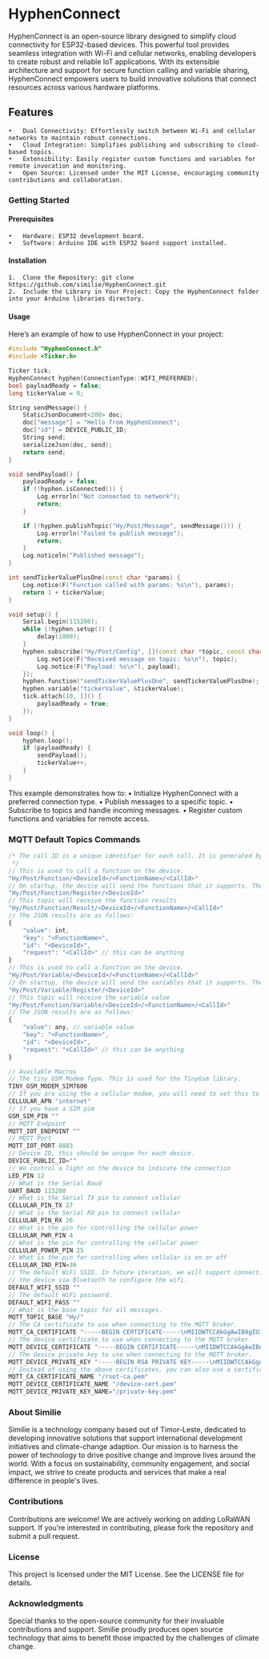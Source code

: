 # HyphenConnect

HyphenConnect is an open-source library designed to simplify cloud connectivity for ESP32-based devices. This powerful tool provides seamless integration with Wi-Fi and cellular networks, enabling developers to create robust and reliable IoT applications. With its extensible architecture and support for secure function calling and variable sharing, HyphenConnect empowers users to build innovative solutions that connect resources across various hardware platforms.

## Features

    •	Dual Connectivity: Effortlessly switch between Wi-Fi and cellular networks to maintain robust connections.
    •	Cloud Integration: Simplifies publishing and subscribing to cloud-based topics.
    •	Extensibility: Easily register custom functions and variables for remote invocation and monitoring.
    •	Open Source: Licensed under the MIT License, encouraging community contributions and collaboration.

### Getting Started

#### Prerequisites

    •	Hardware: ESP32 development board.
    •	Software: Arduino IDE with ESP32 board support installed.

#### Installation

    1.	Clone the Repository: git clone https://github.com/similie/HyphenConnect.git
    2.	Include the Library in Your Project: Copy the HyphenConnect folder into your Arduino libraries directory.

#### Usage

Here’s an example of how to use HyphenConnect in your project:

```cpp
#include "HyphenConnect.h"
#include <Ticker.h>

Ticker tick;
HyphenConnect hyphen(ConnectionType::WIFI_PREFERRED);
bool payloadReady = false;
long tickerValue = 0;

String sendMessage() {
    StaticJsonDocument<200> doc;
    doc["message"] = "Hello from HyphenConnect";
    doc["id"] = DEVICE_PUBLIC_ID;
    String send;
    serializeJson(doc, send);
    return send;
}

void sendPayload() {
    payloadReady = false;
    if (!hyphen.isConnected()) {
        Log.errorln("Not connected to network");
        return;
    }

    if (!hyphen.publishTopic("Hy/Post/Message", sendMessage())) {
        Log.errorln("Failed to publish message");
        return;
    }
    Log.noticeln("Published message");
}

int sendTickerValuePlusOne(const char *params) {
    Log.notice(F("Function called with params: %s\n"), params);
    return 1 + tickerValue;
}

void setup() {
    Serial.begin(115200);
    while (!hyphen.setup()) {
        delay(1000);
    }
    hyphen.subscribe("Hy/Post/Config", [](const char *topic, const char *payload) {
        Log.notice(F("Received message on topic: %s\n"), topic);
        Log.notice(F("Payload: %s\n"), payload);
    });
    hyphen.function("sendTickerValuePlusOne", sendTickerValuePlusOne);
    hyphen.variable("tickerValue", &tickerValue);
    tick.attach(10, []() {
        payloadReady = true;
    });
}

void loop() {
    hyphen.loop();
    if (payloadReady) {
        sendPayload();
        tickerValue++;
    }
}
```

This example demonstrates how to:
• Initialize HyphenConnect with a preferred connection type.
• Publish messages to a specific topic.
• Subscribe to topics and handle incoming messages.
• Register custom functions and variables for remote access.

### MQTT Default Topics Commands

```javascript
/* The call ID is a unique identifier for each call. It is generated by HyphenConnect and sent to the device. It should be generated by the calling application and sent to the request.
 */
// This is used to call a function on the device.
"Hy/Post/Function/<DeviceId>/<FunctionName>/<CallId>"
// On startup, the device will send the functions that it supports. These can be stored on by your application. Note the devices sends these one at a time
"Hy/Post/Function/Register/<DeviceId>"
// This topic will receive the function results
"Hy/Post/Function/Result/<DeviceId>/<FunctionName>/<CallId>"
// The JSON results are as follows:
{
    "value": int,
    "key": "<FunctionName>",
    "id": "<DeviceId>",
    "request": "<CallId>" // this can be anything
}
// This is used to call a function on the device.
"Hy/Post/Variable/<DeviceId>/<FunctionName>/<CallId>"
// On startup, the device will send the variables that it supports. These can be stored on by your application. Note the devices sends these one at a time
"Hy/Post/Variable/Register/<DeviceId>"
// This topic will receive the variable value
"Hy/Post/Function/Variable/<DeviceId>/<FunctionName>/<CallId>"
// The JSON results are as follows:
{
    "value": any, // variable value
    "key": "<FunctionName>",
    "id": "<DeviceId>",
    "request": "<CallId>" // this can be anything
}
```

```cpp
// Available Macros
// The tiny GSM Modem Type. This is used for the TinyGsm library.
TINY_GSM_MODEM_SIM7600
// If you are using the a cellular modem, you will need to set this to the APN of your cellular network
CELLULAR_APN "internet"
// If you have a SIM pim
GSM_SIM_PIN ""
// MQTT Endpoint
MQTT_IOT_ENDPOINT ""
// MQTT Port
MQTT_IOT_PORT 8883
// Device ID, this should be unique for each device.
DEVICE_PUBLIC_ID=""
// We control a light on the device to indicate the connection
LED_PIN 12
// What is the Serial Baud
UART_BAUD 115200
// What is the Serial TX pin to connect cellular
CELLULAR_PIN_TX 27
// What is the Serial RX pin to connect cellular
CELLULAR_PIN_RX 26
// What is the pin for controlling the cellular power
CELLULAR_PWR_PIN 4
// What is the pin for controlling the cellular power
CELLULAR_POWER_PIN 25
// What is the pin for controlling when cellular is on or off
CELLULAR_IND_PIN=36
// The default WiFi SSID. In future iteration, we will support connecting to
// the device via Bluetooth to configure the wifi.
DEFAULT_WIFI_SSID ""
// The default WiFi password.
DEFAULT_WIFI_PASS ""
// What is the base topic for all messages.
MQTT_TOPIC_BASE "Hy/"
// The CA certificate to use when connecting to the MQTT broker.
MQTT_CA_CERTIFICATE "-----BEGIN CERTIFICATE-----\nMIIDWTCCAkGgAwIBAgIUI7z\n-----END CERTIFICATE-----\n"
// The device certificate to use when connecting to the MQTT broker.
MQTT_DEVICE_CERTIFICATE "-----BEGIN CERTIFICATE-----\nMIIDWTCCAkGgAwIBAgIUI7z\n-----END CERTIFICATE-----\n"
// The device private key to use when connecting to the MQTT broker.
MQTT_DEVICE_PRIVATE_KEY "-----BEGIN RSA PRIVATE KEY-----\nMIIDWTCCAkGgAwIBAgIUI7z\n-----END  RSA PRIVATE KEY-----\n"
// Instead of using the above certificates, you can also use a certificate and private key file. In Platform IO these files exist in the `data` folder.
MQTT_CA_CERTIFICATE_NAME "/root-ca.pem"
MQTT_DEVICE_CERTIFICATE_NAME "/device-cert.pem"
MQTT_DEVICE_PRIVATE_KEY_NAME="/private-key.pem"

```

### About Similie

Similie is a technology company based out of Timor-Leste, dedicated to developing innovative solutions that support international development initiatives and climate-change adaption. Our mission is to harness the power of technology to drive positive change and improve lives around the world. With a focus on sustainability, community engagement, and social impact, we strive to create products and services that make a real difference in people's lives.

### Contributions

Contributions are welcome! We are actively working on adding LoRaWAN support. If you’re interested in contributing, please fork the repository and submit a pull request.

### License

This project is licensed under the MIT License. See the LICENSE file for details.

### Acknowledgments

Special thanks to the open-source community for their invaluable contributions and support. Similie proudly produces open source technology that aims to benefit those impacted by the challenges of climate change.
